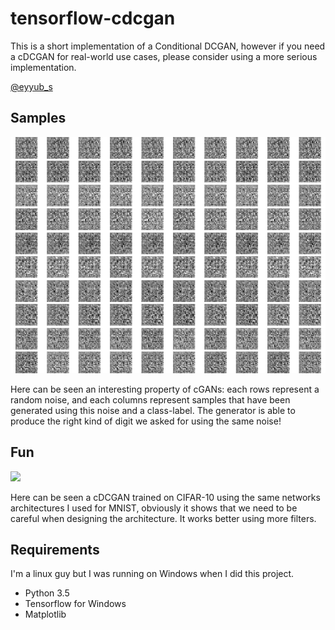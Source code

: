 # tensorflow-cdcgan
This is a short implementation of a Conditional DCGAN, however if you need a cDCGAN for real-world use cases, please consider using a more serious implementation.

[@eyyub_s](https://twitter.com/eyyub_s)

## Samples
![](https://raw.githubusercontent.com/Eyyub/tensorflow-cdcgan/master/gifs/mnist.gif?token=ABzE8Hr7pVAnwkpsSUFf1jNsdGfAqT5hks5ZXYJvwA%3D%3D)

Here can be seen an interesting property of cGANs: each rows represent a random noise, and each columns represent samples that have been generated using this noise and a class-label.
The generator is able to produce the right kind of digit we asked for using the same noise!

## Fun
![](https://github.com/Eyyub/tensorflow-cdcgan/blob/master/gifs/fail.gif?raw=true)

Here can be seen a cDCGAN trained on CIFAR-10 using the same networks architectures I used for MNIST, obviously it shows that we need to be careful when designing the architecture. It works better using more filters.

## Requirements
I'm a linux guy but I was running on Windows when I did this project.
- Python 3.5
- Tensorflow for Windows
- Matplotlib
